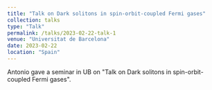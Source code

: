 ```yaml
---
title: "Talk on Dark solitons in spin-orbit-coupled Fermi gases"
collection: talks
type: "Talk"
permalink: /talks/2023-02-22-talk-1
venue: "Universitat de Barcelona"
date: 2023-02-22
location: "Spain"
---
```


Antonio gave a seminar in UB on "Talk on Dark solitons in spin-orbit-coupled Fermi gases".

